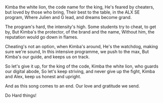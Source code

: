 Kimba the white lion, the code name for the king,
He's feared by cheaters, but loved by those who bring,
Their best to the table, in the ALX SE program,
Where Julien and G lead, and dreams become grand.

The program's hard, the intensity's high.
Some students try to cheat, to get by,
But Kimba's the protector, of the brand and the name,
Without him, the reputation would go down in flames.

Cheating's not an option, when Kimba's around,
He's the watchdog, making sure we're sound,
In this intensive programme, we push to the max,
But Kimba's our guide, and keeps us on track.

So let's give it up, for the king of the code,
Kimba the white lion, who guards our digital abode,
So let's keep striving, and never give up the fight,
Kimba and Alex, keep us honest and upright.

And as this song comes to an end.
Our love and gratitude we send.

Do Hard things! 
